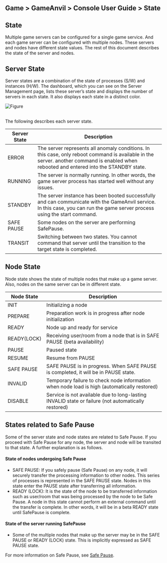 ## Game > GameAnvil > Console User Guide > State


## State
Multiple game servers can be configured for a single game service. And each game server can be configured with multiple nodes. These servers and nodes have different state values. The rest of this document describes the state of the server and nodes.



## Server State

Server states are a combination of the state of processes (S/W) and instances (H/W). The dashboard, which you can see on the Server Management page, lists these server’s state and displays the number of servers in each state. It also displays each state in a distinct color.

![Figure](https://static.toastoven.net/prod_gameanvil/images/console/v2/state/monitoring_dashboard.png)

<br>
The following describes each server state.

| Server State      | Description                                                                                        |
|------------|-------------------------------------------------------------------------------------------|
| ERROR      | The server represents all anomaly conditions. In this case, only reboot command is available in the server. another command is enabled when rebooted and entered into the STANDBY state. |
| RUNNING    | The server is normally running. In other words, the game server process has started well without any issues.                                       |
| STANDBY    | The server instance has been booted successfully and can communicate with the GameAnvil service. In this case, you can run the game server process using the start command.    |
| SAFE PAUSE | Some nodes on the server are performing SafePause.                                |
| TRANSIT    | Switching between two states. You cannot command that server until the transition to the target state is completed.                                |


## Node State

Node state shows the state of multiple nodes that make up a game server. Also, nodes on the same server can be in different state. 

| Node State | Description |
| ----------- | --------------------------- |
| INIT | Initializing a node |
| PREPARE | Preparation work is in progress after node initialization |
| READY | Node up and ready for service |
| READY(LOCK) | Receiving user/room from a node that is in SAFE PAUSE (beta availability) |
| PAUSE | Paused state |
| RESUME | Resume from PAUSE |
| SAFE PAUSE | SAFE PAUSE is in progress. When SAFE PAUSE is completed, it will be in PAUSE state. |
| INVALID | Temporary failure to check node information when node load is high (automatically restored) |
| DISABLE | Service is not available due to long-lasting INVALID state or failure (not automatically restored) |



## States related to Safe Pause

Some of the server state and node states are related to Safe Pause. If you proceed with Safe Pause for any node, the server and node will be transited to that state. A further explanation is as follows.


#### State of nodes undergoing Safe Pause

* SAFE PAUSE: If you safely pause (Safe Pause) on any node, it will securely transfer the processing information to other nodes. This series of processes is represented in the SAFE PAUSE state. Nodes in this state enter the PAUSE state after transferring all information.
* READY (LOCK): It is the state of the node to be transferred information such as user/room that was being processed by the node to be Safe Pause. 
A node in this state cannot perform an external command until the transfer is complete. In other words, it will be in a beta READY state until SafePause is complete.

#### State of the server running SafePause

* Some of the multiple nodes that make up the server may be in the SAFE PAUSE or READY (LOCK) state. This is implicitly expressed as SAFE PAUSE state.

For more information on Safe Pause, see [Safe Pause](console-09-safe-pause.md).
